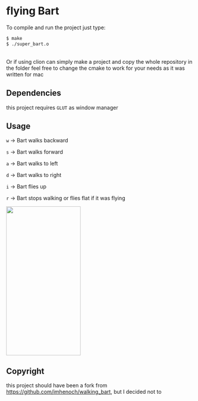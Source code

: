 # flying Bart
To compile and run the project just type:
```bash
$ make
$ ./super_bart.o
```
<br>
Or if using clion can simply make a project and copy 
the whole repository in the folder feel free to change
the cmake to work for your needs as it was written for 
mac


## Dependencies
this project requires ```GLUT``` as window manager

## Usage

`w` -> Bart walks backward

`s` -> Bart walks forward

`a` -> Bart walks to left

`d` -> Bart walks to right

`i` -> Bart flies up

`r` -> Bart stops walking or flies flat if it was flying

<img src="https://github.com/clonerplus/flyingBart/blob/main/flyingBart.gif" alt="" data-canonical-src="" width="200" height="400" />

## Copyright
this project should have been a fork from https://github.com/imhenoch/walking_bart, but I decided not to

